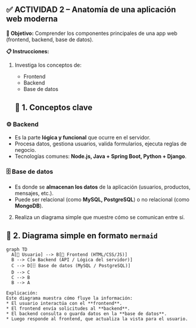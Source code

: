 ## ✅ ACTIVIDAD 2 – Anatomía de una aplicación web moderna

**🎯 Objetivo:** Comprender los componentes principales de una app web (frontend, backend, base de datos).

**📋 Instrucciones:**
1. Investiga los conceptos de:
   - Frontend
   - Backend
   - Base de datos

   ## 🧩 **1. Conceptos clave**



### ⚙️ **Backend**
* Es la parte **lógica y funcional** que ocurre en el servidor.
* Procesa datos, gestiona usuarios, valida formularios, ejecuta reglas de negocio.
* Tecnologías comunes: **Node.js, Java + Spring Boot, Python + Django**.

### 🗄️ **Base de datos**
* Es donde se **almacenan los datos** de la aplicación (usuarios, productos, mensajes, etc.).
* Puede ser relacional (como **MySQL, PostgreSQL**) o no relacional (como **MongoDB**).

2. Realiza un diagrama simple que muestre cómo se comunican entre sí.

## 🧠 **2. Diagrama simple en formato `mermaid`**

``` mermaid
graph TD
  A[👤 Usuario] --> B[🎨 Frontend (HTML/CSS/JS)]
  B --> C[⚙️ Backend (API / Lógica del servidor)]
  C --> D[🗄️ Base de datos (MySQL / PostgreSQL)]
  D --> C
  C --> B
  B --> A

Explicación:
Este diagrama muestra cómo fluye la información:
* El usuario interactúa con el **frontend**.
* El frontend envía solicitudes al **backend**.
* El backend consulta o guarda datos en la **base de datos**.
* Luego responde al frontend, que actualiza la vista para el usuario.